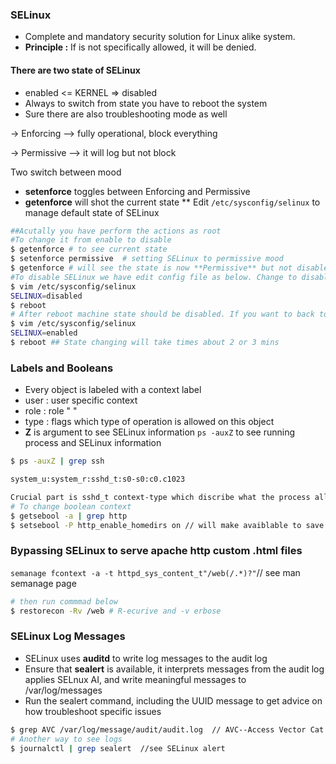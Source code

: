 ### SELinux
* Complete and mandatory security solution for Linux alike system. 
* **Principle :** If is not specifically allowed, it will be denied. 
#### There are two state of SELinux
* enabled  <= KERNEL => disabled
* Always to switch from state you have to reboot the system
* Sure there are also troubleshooting mode as well
 
 -> Enforcing --> fully operational, block everything
 
 -> Permissive --> it will log but not block
 
 Two switch between mood
 * **setenforce** toggles between Enforcing and Permissive
 * **getenforce**  will shot the current state
 ** Edit `/etc/sysconfig/selinux` to manage default state of SELinux

```bash
##Acutally you have perform the actions as root
#To change it from enable to disable
$ getenforce # to see current state
$ setenforce permissive  # setting SELinux to permissive mood
$ getenforce # will see the state is now **Permissive** but not disabled
#To disable SELinux we have edit config file as below. Change to disabled
$ vim /etc/sysconfig/selinux
SELINUX=disabled
$ reboot
# After reboot machine state should be disabled. If you want to back to enable mood then
$ vim /etc/sysconfig/selinux
SELINUX=enabled
$ reboot ## State changing will take times about 2 or 3 mins
 ```
 
### Labels and Booleans
* Every object is labeled with a context label
* user : user specific context
* role : role "         "
* type : flags which type of operation is allowed on this object
* **Z** is argument to see SELinux information
`ps -auxZ` to see running process and SELinux information
```bash
$ ps -auxZ | grep ssh

system_u:system_r:sshd_t:s0-s0:c0.c1023

Crucial part is sshd_t context-type which discribe what the process allow to do
# To change boolean context
$ getsebool -a | grep http
$ setsebool -P http_enable_homedirs on // will make avaiblable to save in home
```
### Bypassing SELinux to serve apache http custom .html files

 `semanage fcontext -a -t httpd_sys_content_t"/web(/.*)?"`// see man semanage page
```bash
# then run commmad below
$ restorecon -Rv /web # R-ecurive and -v erbose
```
### SELinux Log Messages
* SELinux uses **auditd** to write  log messages to the audit log  
* Ensure that **sealert** is available, it interprets messages from the audit log applies SELnux AI, and
write meaningful messages to /var/log/messages
* Run the sealert command, including the UUID message to get advice on how troubleshoot specific issues

```bash
$ grep AVC /var/log/message/audit/audit.log  // AVC--Access Vector Cat
# Another way to see logs
$ journalctl | grep sealert  //see SELinux alert
```
